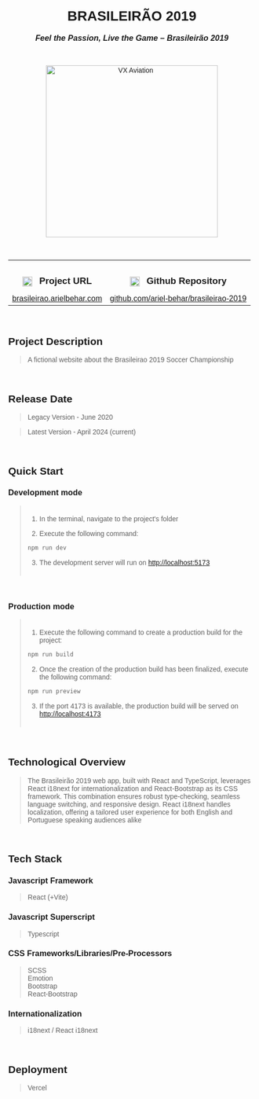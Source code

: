 <link rel="preconnect" href="https://fonts.googleapis.com">
<link rel="preconnect" href="https://fonts.gstatic.com" crossorigin>
<link href="https://fonts.googleapis.com/css2?family=Montserrat:ital,wght@0,100..900;1,100..900&display=swap" rel="stylesheet">

<div style='font-family: "Montserrat", sans-serif; font-optical-sizing: autoм font-weight: 400; font-style: normal;'>

<h1 align="center" style="text-transform: uppercase">BRASILEIRÃO 2019</h1>
<h3 align="center" style="margin-top: 1px; text-align: center;" ><em>Feel the Passion, Live the Game – Brasileirão 2019</em></h3>

<br />

<p align="center">
    <img style="height: 350px; width: auto" alt="VX Aviation" src="https://github-repositories-images.s3.eu-central-1.amazonaws.com/brasileirao.png">
</p>

<br />

<table align="center" style="width:100%;">
  <tr>
    <th align="center">
        <img align="center" alt="Link" style="height: 20px; width: auto; margin-right: 10px;" src="https://github-repositories-images.s3.eu-central-1.amazonaws.com/link.png">
        <h3 align="center" style="margin-bottom: 10px; display: inline-block;">Project URL</h3>
    </th>
    <th align="center">
        <img align="center" alt="Github" style="height: 20px; width: auto; margin-right: 10px;" src="https://github-repositories-images.s3.eu-central-1.amazonaws.com/github.png">
        <h3 align="center" style="margin-bottom: 10px; display: inline-block;">Github Repository</h3>
    </th>
  </tr>
  <tr>
    <td align="center">
        <a align="center" href="https://brasileirao.arielbehar.com/" target="_blank">brasileirao.arielbehar.com</a>
    </td>
    <td align="center">
        <a href="https://github.com/ariel-behar/brasileirao-2019" target="_blank">github.com/ariel-behar/brasileirao-2019</a>
    </td>
  </tr>
</table>

<br />

<h2>Project Description</h2>

<blockquote>
A fictional website about the Brasileirao 2019 Soccer Championship
</blockquote>

<br />

<h2>Release Date</h2>

<blockquote>Legacy Version - June 2020</blockquote>
<blockquote>Latest Version - April 2024 (current)</blockquote>

<br />

<h2>Quick Start</h2>

<h3>Development mode</h3>

<blockquote style="padding-top:5px; padding-bottom: 5px">

1. In the terminal, navigate to the project's folder

2. Execute the following command:

```bash
npm run dev
```

3. The development server will run on [http://localhost:5173](http://localhost:5173)
</blockquote>

<br />

<h3>Production mode</h3>

<blockquote style="padding-top:5px; padding-bottom: 5px">

1. Execute the following command to create a production build for the project:
```bash
npm run build
```

2. Once the creation of the production build has been finalized, execute the following command:
```bash
npm run preview
```
3. If the port 4173 is available, the production build will be served on [http://localhost:4173](http://localhost:4173)
</blockquote>

<br />

<h2>Technological Overview</h2>

<blockquote>The Brasileirão 2019 web app, built with React and TypeScript, leverages React i18next for internationalization and React-Bootstrap as its CSS framework. This combination ensures robust type-checking, seamless language switching, and responsive design. React i18next handles localization, offering a tailored user experience for both English and Portuguese speaking audiences alike
</blockquote>

<br />

<h2>Tech Stack</h2>

<h3>Javascript Framework</h3> 

<blockquote>React (+Vite)</blockquote>

<h3>Javascript Superscript</h3> 

<blockquote>Typescript</blockquote>

<h3>CSS Frameworks/Libraries/Pre-Processors</h3>

<blockquote>
SCSS
<br />
Emotion
<br />
Bootstrap
<br/>
React-Bootstrap</blockquote>

<h3>Internationalization</h3>

<blockquote>i18next / React i18next</blockquote>

<br />

<h2>Deployment</h2>

<blockquote>Vercel</blockquote>

<!-- <br /> -->
<!-- <h2>Specs</h2> -->
